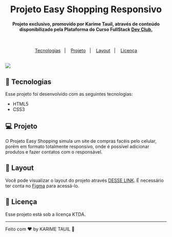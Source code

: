 <h1 align="center"> Projeto Easy Shopping Responsivo </h1>

<h4 align="center"> Projeto exclusivo, promovido por Karime Tauil, através de conteúdo disponibilizado pela Plataforma do Curso FullStack <a href="https://rodolfomori.com.br/devclub" target="_blank"> Dev Club. </a> </h4>

<br>

<p align="center">
  <a href="#-tecnologias">Tecnologias</a>&nbsp;&nbsp;&nbsp;|&nbsp;&nbsp;&nbsp;
  <a href="#-projeto">Projeto</a>&nbsp;&nbsp;&nbsp;|&nbsp;&nbsp;&nbsp;
  <a href="#-layout">Layout</a>&nbsp;&nbsp;&nbsp;|&nbsp;&nbsp;&nbsp;
  <a href="#memo-licença">Licença</a>
</p>
    
<br>

<img src="https://github.com/karimetauil/projeto---2-Easy-Shopping---pc/blob/main/capturas/Capturar%20Site%20inteiro.PNG?raw=true">

<br>

## 🚀 Tecnologias

Esse projeto foi desenvolvido com as seguintes tecnologias:

- HTML5
- CSS3

## 💻 Projeto

O Projeto Easy Shopping simula um site de compras facéis pelo celular, porém em formato totalmente responsivo, onde é possível adicionar produtos e fazer contatos com o responsável.

## 🔖 Layout

Você pode visualizar o layout do projeto através [DESSE LINK](https://www.figma.com/file/NLeHPJXuYE08PPmRce9nhP/Shopping-via-mobile-illustration?node-id=0%3A1). É necessário ter conta no [Figma](https://figma.com) para acessá-lo.

## :memo: Licença

Esse projeto está sob a licença KTDA.

---

Feito com ♥ by KARIME TAUIL :wave:  
